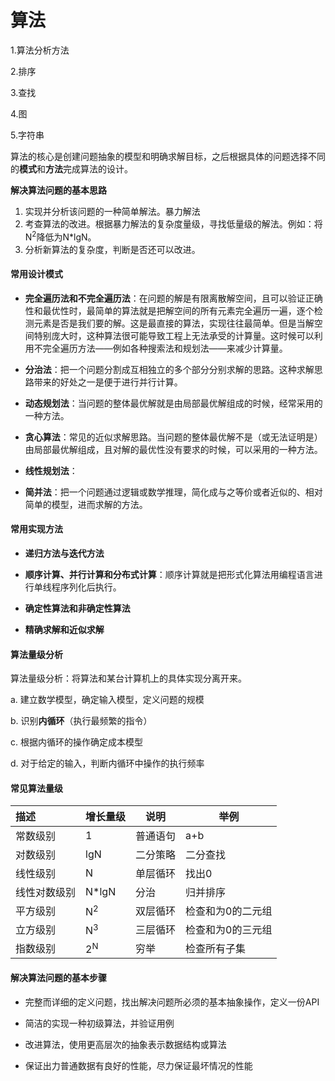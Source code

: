 # 算法

1.算法分析方法

2.排序

3.查找

4.图

5.字符串

算法的核心是创建问题抽象的模型和明确求解目标，之后根据具体的问题选择不同的**模式**和**方法**完成算法的设计。

**解决算法问题的基本思路**

1. 实现并分析该问题的一种简单解法。暴力解法
2. 考查算法的改进。根据暴力解法的复杂度量级，寻找低量级的解法。例如：将N<sup>2</sup>降低为N*lgN。
3. 分析新算法的复杂度，判断是否还可以改进。

#### 常用设计模式

- **完全遍历法和不完全遍历法**：在问题的解是有限离散解空间，且可以验证正确性和最优性时，最简单的算法就是把解空间的所有元素完全遍历一遍，逐个检测元素是否是我们要的解。这是最直接的算法，实现往往最简单。但是当解空间特别庞大时，这种算法很可能导致工程上无法承受的计算量。这时候可以利用不完全遍历方法——例如各种搜索法和规划法——来减少计算量。

- **分治法**：把一个问题分割成互相独立的多个部分分别求解的思路。这种求解思路带来的好处之一是便于进行并行计算。

- **动态规划法**：当问题的整体最优解就是由局部最优解组成的时候，经常采用的一种方法。

- **贪心算法**：常见的近似求解思路。当问题的整体最优解不是（或无法证明是）由局部最优解组成，且对解的最优性没有要求的时候，可以采用的一种方法。

- **线性规划法**：

- **简并法**：把一个问题通过逻辑或数学推理，简化成与之等价或者近似的、相对简单的模型，进而求解的方法。

#### 常用实现方法

- **递归方法与迭代方法**

- **顺序计算、并行计算和分布式计算**：顺序计算就是把形式化算法用编程语言进行单线程序列化后执行。

- **确定性算法和非确定性算法**

- **精确求解和近似求解**

#### 算法量级分析

算法量级分析：将算法和某台计算机上的具体实现分离开来。

a. 建立数学模型，确定输入模型，定义问题的规模

b. 识别**内循环**（执行最频繁的指令）

c. 根据内循环的操作确定成本模型

d. 对于给定的输入，判断内循环中操作的执行频率

#### 常见算法量级

| 描述         | 增长量级      | 说明     | 举例              |
| :----------- | ------------- | -------- | ----------------- |
| 常数级别     | 1             | 普通语句 | a+b               |
| 对数级别     | lgN           | 二分策略 | 二分查找          |
| 线性级别     | N             | 单层循环 | 找出0             |
| 线性对数级别 | N*lgN         | 分治     | 归并排序          |
| 平方级别     | N<sup>2</sup> | 双层循环 | 检查和为0的二元组 |
| 立方级别     | N<sup>3</sup> | 三层循环 | 检查和为0的三元组 |
| 指数级别     | 2<sup>N</sup> | 穷举     | 检查所有子集      |

#### 解决算法问题的基本步骤

- 完整而详细的定义问题，找出解决问题所必须的基本抽象操作，定义一份API

- 简洁的实现一种初级算法，并验证用例

- 改进算法，使用更高层次的抽象表示数据结构或算法

- 保证出力普通数据有良好的性能，尽力保证最坏情况的性能

  